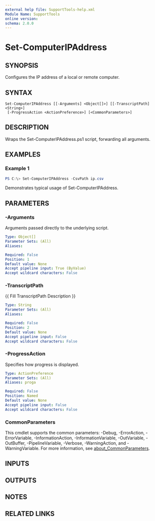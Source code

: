```yaml
---
external help file: SupportTools-help.xml
Module Name: SupportTools
online version:
schema: 2.0.0
---
```


# Set-ComputerIPAddress

## SYNOPSIS
Configures the IP address of a local or remote computer.

## SYNTAX

```
Set-ComputerIPAddress [[-Arguments] <Object[]>] [[-TranscriptPath] <String>]
 [-ProgressAction <ActionPreference>] [<CommonParameters>]
```

## DESCRIPTION
Wraps the Set-ComputerIPAddress.ps1 script, forwarding all arguments.

## EXAMPLES

### Example 1
```powershell
PS C:\> Set-ComputerIPAddress -CsvPath ip.csv
```

Demonstrates typical usage of Set-ComputerIPAddress.

## PARAMETERS

### -Arguments
Arguments passed directly to the underlying script.

```yaml
Type: Object[]
Parameter Sets: (All)
Aliases:

Required: False
Position: 1
Default value: None
Accept pipeline input: True (ByValue)
Accept wildcard characters: False
```

### -TranscriptPath
{{ Fill TranscriptPath Description }}

```yaml
Type: String
Parameter Sets: (All)
Aliases:

Required: False
Position: 2
Default value: None
Accept pipeline input: False
Accept wildcard characters: False
```

### -ProgressAction
Specifies how progress is displayed.

```yaml
Type: ActionPreference
Parameter Sets: (All)
Aliases: proga

Required: False
Position: Named
Default value: None
Accept pipeline input: False
Accept wildcard characters: False
```

### CommonParameters
This cmdlet supports the common parameters: -Debug, -ErrorAction, -ErrorVariable, -InformationAction, -InformationVariable, -OutVariable, -OutBuffer, -PipelineVariable, -Verbose, -WarningAction, and -WarningVariable. For more information, see [about_CommonParameters](http://go.microsoft.com/fwlink/?LinkID=113216).

## INPUTS

## OUTPUTS

## NOTES

## RELATED LINKS
